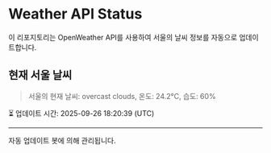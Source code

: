 
# Weather API Status

이 리포지토리는 OpenWeather API를 사용하여 서울의 날씨 정보를 자동으로 업데이트합니다.

## 현재 서울 날씨
> 서울의 현재 날씨: overcast clouds, 온도: 24.2°C, 습도: 60%

⏳ 업데이트 시간: 2025-09-26 18:20:39 (UTC)

---
자동 업데이트 봇에 의해 관리됩니다.
